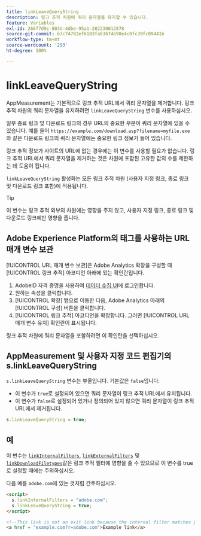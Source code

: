 ```yaml
---
title: linkLeaveQueryString
description: 링크 추적 차원에 쿼리 문자열을 유지할 수 있습니다.
feature: Variables
exl-id: 266f7d9c-803d-4dbe-95a1-282230012878
source-git-commit: b3c74782ef6183fa63674b98e4c0fc39fc09441b
workflow-type: tm+mt
source-wordcount: '293'
ht-degree: 100%

---
```


# linkLeaveQueryString

AppMeasurement는 기본적으로 링크 추적 URL에서 쿼리 문자열을 제거합니다. 링크 추적 차원의 쿼리 문자열을 유지하려면 `linkLeaveQueryString` 변수를 사용하십시오.

일부 종료 링크 및 다운로드 링크의 경우 URL의 중요한 부분이 쿼리 문자열에 있을 수 있습니다. 예를 들어 `https://example.com/download.asp?filename=myfile.exe`와 같은 다운로드 링크의 쿼리 문자열에는 중요한 링크 정보가 들어 있습니다.

링크 추적 정보가 사이트의 URL에 없는 경우에는 이 변수를 사용할 필요가 없습니다. 링크 추적 URL에서 쿼리 문자열을 제거하는 것은 차원에 포함된 고유한 값의 수를 제한하는 데 도움이 됩니다.

`linkLeaveQueryString` 활성화는 모든 링크 추적 차원 (사용자 지정 링크, 종료 링크 및 다운로드 링크 포함)에 적용됩니다.

>[!TIP]
>
>이 변수는 링크 추적 외부의 차원에는 영향을 주지 않고, 사용자 지정 링크, 종료 링크 및 다운로드 링크에만 영향을 줍니다.

## Adobe Experience Platform의 태그를 사용하는 URL 매개 변수 보관

[!UICONTROL URL 매개 변수 보관]은 Adobe Analytics 확장을 구성할 때 [!UICONTROL 링크 추적] 아코디언 아래에 있는 확인란입니다.

1. AdobeID 자격 증명을 사용하여 [데이터 수집 UI](https://experience.adobe.com/data-collection)에 로그인합니다.
2. 원하는 속성을 클릭합니다.
3. [!UICONTROL 확장] 탭으로 이동한 다음, Adobe Analytics 아래의 [!UICONTROL 구성] 버튼을 클릭합니다.
4. [!UICONTROL 링크 추적] 아코디언을 확장합니다. 그러면 [!UICONTROL URL 매개 변수 유지] 확인란이 표시됩니다.

링크 추적 차원에 쿼리 문자열을 포함하려면 이 확인란을 선택하십시오.

## AppMeasurement 및 사용자 지정 코드 편집기의 s.linkLeaveQueryString

`s.linkLeaveQueryString` 변수는 부울입니다. 기본값은 `false`입니다.

* 이 변수가 `true`로 설정되어 있으면 쿼리 문자열이 링크 추적 URL에서 유지됩니다.
* 이 변수가 `false`로 설정되어 있거나 정의되어 있지 않으면 쿼리 문자열이 링크 추적 URL에서 제거됩니다.

```js
s.linkLeaveQueryString = true;
```

## 예

이 변수는 [`linkInternalFilters`](linkinternalfilters.md), [`linkExternalFilters`](linkexternalfilters.md) 및 [`linkDownloadFiletypes`](linkdownloadfiletypes.md)같은 링크 추적 필터에 영향을 줄 수 있으므로 이 변수를 true로 설정할 때에는 주의하십시오.

다음 예를 `adobe.com`에 있는 것처럼 간주하십시오.

```html
<script>
  s.linkInternalFilters = "adobe.com";
  s.linkLeaveQueryString = true;
</script>

<!--This link is not an exit link because the internal filter matches part of the query string -->
<a href = "example.com?r=adobe.com">Example link</a>
```
